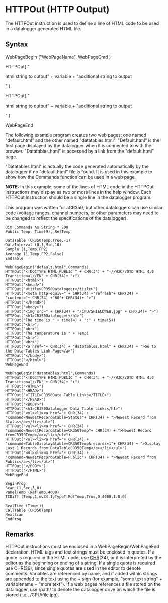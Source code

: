 # HTTPOut (HTTP Output)

The HTTPOut instruction is used to define a line of HTML code to be used in a datalogger generated HTML file.

## Syntax

WebPageBegin ("WebPageName", WebPageCmd )

HTTPOut( "<p>html string to output" + variable + "additional string to output</p>" )

HTTPOut( "<p>html string to output" + variable + "additional string to output</p>" )

WebPageEnd

The following example program creates two web pages: one named "default.html" and the other named "datatables.html". "Default.html" is the first page displayed by the datalogger when it is connected to with the browser. "Datatables.html" is accessed by a link from the "default.html" page.

"Datatables.html" is actually the code generated automatically by the datalogger if no "default.html" file is found. It is used in this example to show how the Commands function can be used in a web page.

**NOTE:** In this example, some of the lines of HTML code in the HTTPOut instructions may display as two or more lines in the help window. Each HTTPOut instruction should be a single line in the datalogger program.

This program was written for aCR350, but other dataloggers can use similar code (voltage ranges, channel numbers, or other parameters may need to be changed to reflect the specifications of the datalogger).

```
Dim Commands As String * 200
Public Temp, Time(9), RefTemp

DataTable (CR350Temp,True,-1)
DataInterval (0,1,Min,10)
Sample (1,Temp,FP2)
Average (1,Temp,FP2,False)
EndTable

WebPageBegin("default.html",Commands)
HTTPOut("<!DOCTYPE HTML PUBLIC " + CHR(34) + "-//W3C//DTD HTML 4.0 Transitional//EN" + CHR(34)+ ">")
HTTPOut("<html>")
HTTPOut("<head>")
HTTPOut("<title>CR350Datalogger</title>")
HTTPOut("<meta http-equiv=" + CHR(34) +"refresh"+ CHR(34) + "content="+ CHR(34) +"60"+ CHR(34)+ ">")
HTTPOut("</head>")
HTTPOut("<body>")
HTTPOut("<img src=" + CHR(34) + "/CPU/SHIELDWEB.jpg" + CHR(34)+ ">")
HTTPOut("<h1>CR350Datalogger</h1>")
HTTPOut("The time is " + time(4) + ":" + time(5))
HTTPOut("<br>")
HTTPOut("<br>")
HTTPOut("The temperature is " + Temp)
HTTPOut("<br>")
HTTPOut("<br>")
HTTPOut("<a href="+ CHR(34) + "datatables.html" + CHR(34) + ">Go to the Data Tables Link Page</a>")
HTTPOut("</body>")
HTTPOut("</html>")
WebPageEnd

WebPageBegin("datatables.html",Commands)
HTTPOut("<!DOCTYPE HTML PUBLIC " + CHR(34) + "-//W3C//DTD HTML 4.0 Transitional//EN" + CHR(34)+ ">")
HTTPOut("<HTML>")
HTTPOut("<HEAD>")
HTTPOut("<TITLE>CR350Data Table Links</TITLE>")
HTTPOut("</HEAD>")
HTTPOut("<BODY>")
HTTPOut("<h1>CR350Datalogger Data Table Links</h1>")
HTTPOut("<ul><li><a href="+ CHR(34) + "command=NewestRecord&table=Status"+ CHR(34) + ">Newest Record from Status</a></li></ul>")
HTTPOut("<ul><li><a href="+ CHR(34) + "command=NewestRecord&table=CR350Temp"+ CHR(34) + ">Newest Record fromCR350Temp</a></li></ul>")
HTTPOut("<ul><li><a href="+ CHR(34) + "command=TableDisplay&table=CR350Temp&records=1"+ CHR(34) + ">Display Last 1 Records from DataTableCR350Temp</a></li></ul>")
HTTPOut("<ul><li><a href="+ CHR(34) + "command=NewestRecord&table=Public"+ CHR(34) + ">Newest Record from Public</a></li></ul>")
HTTPOut("</BODY>")
HTTPOut("</HTML>")
WebPageEnd

BeginProg
Scan (1,Sec,3,0)
PanelTemp (RefTemp,4000)
TCDiff (Temp,1,mv34,1,TypeT,RefTemp,True,0,4000,1.0,0)

RealTime (Time())
CallTable (CR350Temp)
NextScan
EndProg
```

## Remarks

HTTPOut instructions must be enclosed in a WebPageBegin/WebPageEnd declaration. HTML tags and text strings must be enclosed in quotes. If a quote is required in the HTML code, use [CHR](chr.md)(34), or it is interpreted by the editor as the beginning or ending of a string. If a single quote is required use CHR(39), since single quotes are used in the editor to denote comments. Variables are referenced by name, and if added within strings are appended to the text using the + sign (for example, "some text string" + variablename + "more text"). If a web pages references a file stored on the datalogger, use /path/ to denote the datalogger drive on which the file is stored (i.e., /CPU/file.jpg).
